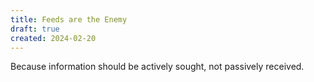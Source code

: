 ```yaml
---
title: Feeds are the Enemy
draft: true
created: 2024-02-20
---
```


Because information should be actively sought, not passively received.
